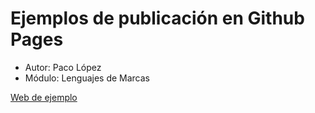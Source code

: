 # Ejemplos de publicación en Github Pages

* Autor: Paco López
* Módulo: Lenguajes de Marcas

[Web de ejemplo](index.html)